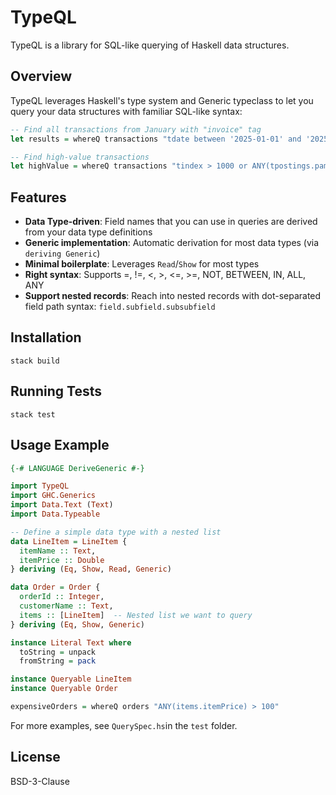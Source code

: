 # TypeQL

TypeQL is a library for SQL-like querying of Haskell data structures.

## Overview

TypeQL leverages Haskell's type system and Generic typeclass to let you query your data structures with familiar SQL-like syntax:

```haskell
-- Find all transactions from January with "invoice" tag
let results = whereQ transactions "tdate between '2025-01-01' and '2025-01-31' and ttags = 'invoice'" transactions

-- Find high-value transactions
let highValue = whereQ transactions "tindex > 1000 or ANY(tpostings.pamount) > 1000"
```

## Features

- **Data Type-driven**: Field names that you can use in queries are derived from your data type definitions
- **Generic implementation**: Automatic derivation for most data types (via `deriving Generic`)
- **Minimal boilerplate**: Leverages `Read`/`Show` for most types
- **Right syntax**: Supports =, !=, <, >, <=, >=, NOT, BETWEEN, IN, ALL, ANY
- **Support nested records**: Reach into nested records with dot-separated field path syntax: `field.subfield.subsubfield`

## Installation

```
stack build
```

## Running Tests

```
stack test
```

## Usage Example

```haskell
{-# LANGUAGE DeriveGeneric #-}

import TypeQL
import GHC.Generics
import Data.Text (Text)
import Data.Typeable

-- Define a simple data type with a nested list
data LineItem = LineItem {
  itemName :: Text,
  itemPrice :: Double
} deriving (Eq, Show, Read, Generic)

data Order = Order {
  orderId :: Integer,
  customerName :: Text,
  items :: [LineItem]  -- Nested list we want to query
} deriving (Eq, Show, Generic)

instance Literal Text where
  toString = unpack
  fromString = pack

instance Queryable LineItem
instance Queryable Order

expensiveOrders = whereQ orders "ANY(items.itemPrice) > 100"
```

For more examples, see `QuerySpec.hs`in the `test` folder.

## License

BSD-3-Clause
